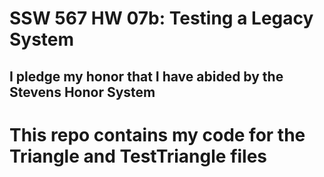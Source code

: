 # SSW 567 HW 07b: Testing a Legacy System

## I pledge my honor that I have abided by the Stevens Honor System

# This repo contains my code for the Triangle and TestTriangle files 
